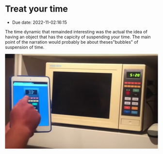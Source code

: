 # Treat your time

- Due date: 2022-11-02:16:15

 The time dynamic that remainded interesting was the actual the idea of having an object that has the capicity of suspending your time. The main point of the narration would probably be about theses"bubbles" of suspension of time. 

 ![image](img/waveberry.jpg)
